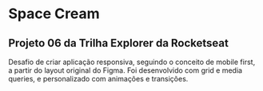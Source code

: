 # Space Cream

## Projeto 06 da Trilha Explorer da Rocketseat

Desafio de criar aplicação responsiva, seguindo o conceito de mobile first, a partir do layout original do Figma. Foi desenvolvido com grid e media queries, e personalizado com animações e transições.
